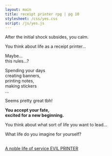 ```yaml
---
layout: main
title: receipt printer rpg | pg 10
stylesheet: /css/yes.css
script: /js/yes.js
---
```


<div id="intro">
<p>After the initial shock subsides, you calm.</p>
<p>You think about life as a receipt printer...
</div>


<div class="parallax-container">
  <div class="header" id="first">
  </div>

  <div class="header-spacer">
    <div class="dream" id="dream"></div>
    <div class="dream" id="study"></div>
    <div class="dream" id="sticker"></div>
  </div>
</div>



<div id="intro-cont">
<p id="rules" class="cosmic-rules">Maybe...<br>this rules...?</p>
<p class="medtext">Spending your days<br>creating banners,<br>printing notes,<br>making stickers<br>... </p>
<p class="more-space bigtext">Seems pretty great tbh!</p>
<p class="more-space medtext"><strong>You accept your fate,<br> excited for a new beginning.</strong></p>
<p class="more-space medtext squish">You think about what sort of life you want to lead...</p>
</div>


<div class="conclusion">
<div class="box">
<p><span></span>
<p style="margin-bottom: 30px">What life do you imagine for yourself?
<div id="options">
  <div id="dreams-carousel-evil" class="bottom"></div>
  <div id="dreams-carousel-good" class="top"></div>
</div>
<p class="choices choices-down">
  <a href="/nobleprinter" class="button-4">
  A noble life of service
  </a>
  <a href="/evilprinter" class="button-4">
  EVIL PRINTER
  </a>
</p>
</div>
</div>
